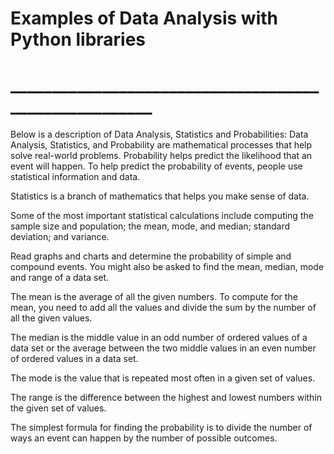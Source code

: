 # Examples of  Data Analysis with Python libraries 
# ______________________________________________________
Below is a description of Data Analysis, Statistics and Probabilities:
Data Analysis, Statistics, and Probability are mathematical 
processes that help solve real-world problems. Probability helps predict the likelihood that an event will happen. 
To help predict the probability of events, people use statistical information and data.

Statistics is a branch of mathematics that helps you make sense of data.

Some of the most important statistical calculations include computing the sample size and population; the mean, mode, and median; standard deviation; and variance.

Read graphs and charts and determine the probability of simple and compound events.
You might also be asked to find the mean, median, mode and range of a data set.

The mean is the average of all the given numbers. To compute for the mean, you need to add all the values and divide the sum by the number of all the given values.

The median is the middle value in an odd number of ordered values of a data set or the average between the two middle values in an even number of ordered values in a data set.

The mode is the value that is repeated most often in a given set of values.

The range is the difference between the highest and lowest numbers within the given set of values.

The simplest formula for finding the probability is to divide the number of ways an event can happen by the number of possible outcomes.
